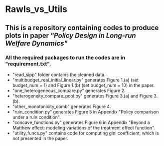 # Rawls_vs_Utils
## This is a repository containing codes to produce plots in paper _"Policy Design in Long-run Welfare Dynamics"_

### All the required packages to run the codes are in "requirement.txt".

* "read_sipp" folder contains the cleaned data.
* "multibudget_real_initial_linear.py" generates Figure 1.(a) (set budget_num = 1) and Figure 1.(b) (set budget_num = 10) in the paper.
* "one_heterogeneous_compare.py" generates Figure 2.
* "heterogeneity_compare_pool.py" generates Figure 3.(a) and Figure 3.(b).
* "other_monotonicity_comb" generates Figure 4.
* "ruin_condition.py" generates Figure 5 in Appendix "Policy comparison under a ruin condition".
* "concave_functions.py" generates Figure 6 in Appendix "Beyond a Matthew effect: modeling variations of the treatment effect function".
* "utility_funcs.py" contains code for computing gini coefficient, which is not presented in the paper.

